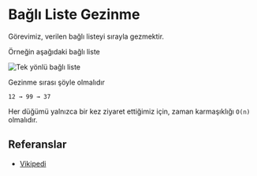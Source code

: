 # Bağlı Liste Gezinme

Görevimiz, verilen bağlı listeyi sırayla gezmektir.

Örneğin aşağıdaki bağlı liste

![Tek yönlü bağlı liste](https://upload.wikimedia.org/wikipedia/commons/6/6d/Singly-linked-list.svg)

Gezinme sırası şöyle olmalıdır

```text
12 → 99 → 37
```

Her düğümü yalnızca bir kez ziyaret ettiğimiz için, zaman karmaşıklığı `O(n)` olmalıdır.

## Referanslar

- [Vikipedi](https://tr.wikipedia.org/wiki/Ba%C4%9Fl%C4%B1_liste)